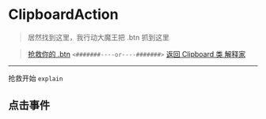 # ClipboardAction 

> 居然找到这里，我行动大魔王把 .btn 抓到这里

> [抢救你的 .btn](#点击事件) `<#######----or----#######>` [返回 Clipboard 类 解释家](./README.md)

---

抢救开始 `explain`

## 点击事件



